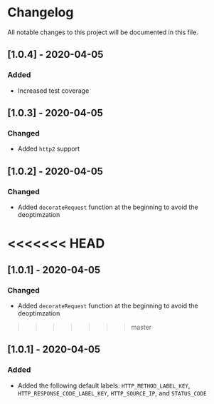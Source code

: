# Changelog

All notable changes to this project will be documented in this file.

## [1.0.4] - 2020-04-05

### Added

- Increased test coverage

## [1.0.3] - 2020-04-05

### Changed

- Added `http2` support

## [1.0.2] - 2020-04-05

### Changed

- Added `decorateRequest` function at the beginning to avoid the deoptimzation

<<<<<<< HEAD
=======
## [1.0.1] - 2020-04-05

### Changed

- Added `decorateRequest` function at the beginning to avoid the deoptimzation

>>>>>>> master
## [1.0.1] - 2020-04-05

### Added

- Added the following default labels: `HTTP_METHOD_LABEL_KEY`, `HTTP_RESPONSE_CODE_LABEL_KEY`, `HTTP_SOURCE_IP`, and `STATUS_CODE`
